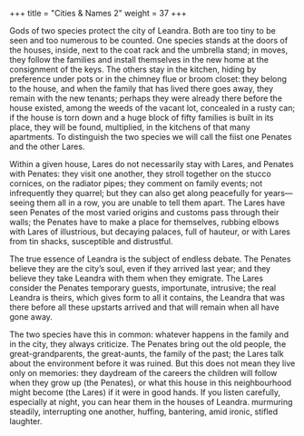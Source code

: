 +++
title = "Cities & Names 2"
weight = 37
+++

Gods of two species protect the city of Leandra. Both are too tiny to be seen and too numerous to be counted. One species stands at the doors of the houses, inside, next to the coat rack and the umbrella stand; in moves, they follow the families and install themselves in the new home at the consignment of the keys. The others stay in the kitchen, hiding by preference under pots or in the chimney flue or broom closet: they belong to the house, and when the family that has lived there goes away, they remain with the new tenants; perhaps they were already there before the house existed, among the weeds of the vacant lot, concealed in a rusty can; if the house is torn down and a huge block of fifty families is built in its place, they will be found, multiplied, in the kitchens of that many apartments. To distinguish the two species we will call the fiist one Penates and the other Lares.

Within a given house, Lares do not necessarily stay with Lares, and Penates with Penates: they visit one another, they stroll together on the stucco cornices, on the radiator pipes; they comment on family events; not infrequently they quarrel; but they can also get along peacefully for years—seeing them all in a row, you are unable to tell them apart. The Lares have seen Penates of the most varied origins and customs pass through their walls; the Penates have to make a place for themselves, rubbing elbows with Lares of illustrious, but decaying palaces, full of hauteur, or with Lares from tin shacks, susceptible and distrustful.

The true essence of Leandra is the subject of endless debate. The Penates believe they are the city’s soul, even if they arrived last year; and they believe they take Leandra with them when they emigrate. The Lares consider the Penates temporary guests, importunate, intrusive; the real Leandra is theirs, which gives form to all it contains, the Leandra that was there before all these upstarts arrived and that will remain when all have gone away.

The two species have this in common: whatever happens in the family and in the city, they always criticize. The Penates bring out the old people, the great-grandparents, the great-aunts, the family of the past; the Lares talk about the environment before it was ruined. But this does not mean they live only on memories: they daydream of the careers the children will follow when they grow up (the Penates), or what this house in this neighbourhood might become (the Lares) if it were in good hands. If you listen carefully, especially at night, you can hear them in the houses of Leandra. murmuring steadily, interrupting one another, huffing, bantering, amid ironic, stifled laughter.